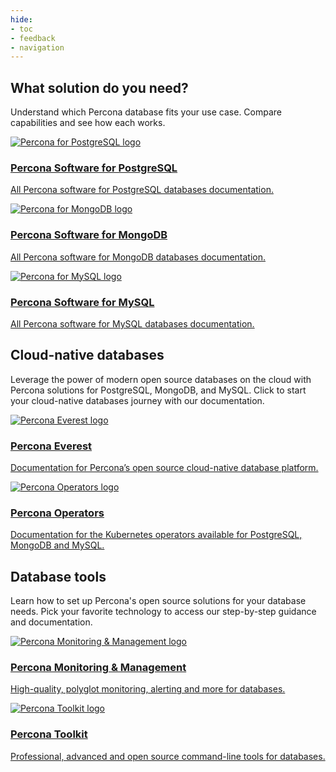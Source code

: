```yaml
---
hide:
- toc
- feedback
- navigation
---
```

<div class="landing">

  <!--Open source theme-->

  <section class="splash highlight dark">
    <!--Intro-->
    <div class="splash-intro">
      <h1>
        What solution do you need?
      </h1>
      <p>
        Understand which Percona database fits your use case. Compare capabilities and see how each works.
      </p>
    </div>
    <!--Links-->
    <div class="splash-links">
      <a href="percona-for-postgresql" class="splash-card">
        <img src="assets/logo-postgresql.svg" alt="Percona for PostgreSQL logo" />
        <h3>
         Percona Software for PostgreSQL    
       </h3>
        <p>
          All Percona software for PostgreSQL databases documentation.
        </p>
      </a>
      <a href="percona-for-mongodb" class="splash-card">
        <img src="assets/logo-mongodb.svg" alt="Percona for MongoDB logo" />
        <h3>
          Percona Software for MongoDB
        </h3>
        <p>
          All Percona software for MongoDB databases documentation.
        </p>
      </a>
      <a href="percona-for-mysql" class="splash-card">
        <img src="assets/logo-mysql.svg" alt="Percona for MySQL logo" />
        <h3>
          Percona Software for MySQL
        </h3>
        <p>
          All Percona software for MySQL databases documentation.
        </p>
      </a>
    </div>
  </section>

  <!--Cloud theme-->

  <section class="splash">
    <!--Intro-->
    <div class="splash-intro">
      <h2>
        Cloud-native databases
      </h2>
      <p>
        Leverage the power of modern open source databases on the cloud with Percona solutions for PostgreSQL, MongoDB, and MySQL. Click to start your cloud-native databases journey with our documentation.
      </p>
    </div>
    <!--Links-->
    <div class="splash-links">
      <a href="https://docs.percona.com/everest/" class="splash-card">
        <img src="assets/logo-everest.svg" alt="Percona Everest logo" />
        <h3>
          Percona Everest
        </h3>
        <p>
          Documentation for Percona’s open source cloud-native database platform.
        </p>
      </a>
      <a href="percona-operators" class="splash-card">
        <img src="assets/logo-operators.svg" alt="Percona Operators logo" />
        <h3>
          Percona Operators
        </h3>
        <p>
          Documentation for the Kubernetes operators available for PostgreSQL, MongoDB and MySQL.
        </p>
      </a>
    </div>
  </section>

  <!--Tools theme-->

  <section class="splash">
    <!--Intro-->
    <div class="splash-intro">
      <h2>
        Database tools
      </h2>
      <p>
        Learn how to set up Percona's open source solutions for your database needs. Pick your favorite technology to access our step-by-step guidance and documentation.
      </p>
    </div>
    <!--Links-->
    <div class="splash-links">
      <a href="https://docs.percona.com/percona-monitoring-and-management/index.html" class="splash-card">
        <img src="assets/logo-pmm.svg" alt="Percona Monitoring & Management logo" />
        <h3>
          Percona Monitoring & Management
        </h3>
        <p>
          High-quality, polyglot monitoring, alerting and more for databases.
        </p>
      </a>
      <a href="https://docs.percona.com/percona-toolkit/" class="splash-card">
        <img src="assets/logo-pt.svg" alt="Percona Toolkit logo" />
        <h3>
          Percona Toolkit
        </h3>
        <p>
          Professional, advanced and open source command-line tools for databases.
        </p>
      </a>
    </div>
  </section>

